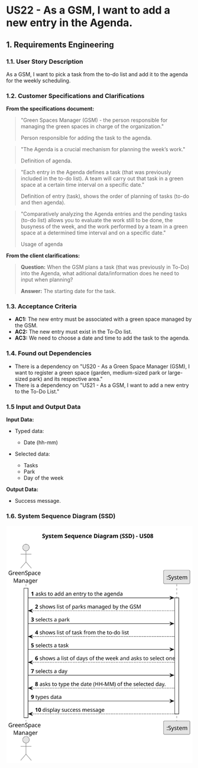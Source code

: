 # US22 - As a GSM, I want to add a new entry in the Agenda.

## 1. Requirements Engineering

### 1.1. User Story Description

As a GSM, I want to pick a task from the to-do list and add it to the agenda for the weekly scheduling.

### 1.2. Customer Specifications and Clarifications

**From the specifications document:**

>	"Green Spaces Manager (GSM) - the person responsible for managing
the green spaces in charge of the organization."
> 
> Person responsible for adding the task to the agenda.

>  "The Agenda is a crucial mechanism for planning the week’s work."
> 
> Definition of agenda.

>  "Each entry in the Agenda defines a task (that was previously included in the to-do list).
A team will carry out that task in a green space at a certain time interval
on a specific date."
> 
> Definition of entry (task), shows the order of planning of tasks (to-do and then agenda).

>   "Comparatively analyzing the Agenda entries and the
pending tasks (to-do list) allows you to evaluate the work still to be done,
the busyness of the week, and the work performed by a team in a green space
at a determined time interval and on a specific date."
> 
> Usage of agenda



**From the client clarifications:**

> **Question:** When the GSM plans a task (that was previously in To-Do) into the Agenda, what aditional data/information does he need to input when planning?
>
> **Answer:** The starting date for the task.



### 1.3. Acceptance Criteria

* **AC1:** The new entry must be associated with a green space managed by the GSM.
* **AC2:** The new entry must exist in the To-Do list.
* **AC3:** We need to choose a date and time to add the task to the agenda.

### 1.4. Found out Dependencies

* There is a dependency on "US20 - As a Green Space Manager (GSM), I want to register a green
  space (garden, medium-sized park or large-sized park) and its respective
  area."
* There is a dependency on "US21 - As a GSM, I want to add a new entry to the To-Do List."

### 1.5 Input and Output Data

**Input Data:**
* Typed data:
    * Date (hh-mm)

* Selected data:
    * Tasks
    * Park
    * Day of the week

**Output Data:**

* Success message.

### 1.6. System Sequence Diagram (SSD)

![System Sequence Diagram](svg/us22-system-sequence-diagram.svg)